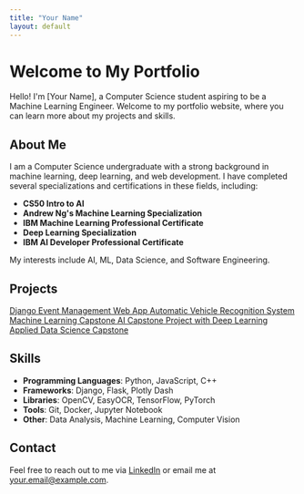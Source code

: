 ```yaml
---
title: "Your Name"
layout: default
---
```


# Welcome to My Portfolio

Hello! I'm [Your Name], a Computer Science student aspiring to be a Machine Learning Engineer. Welcome to my portfolio website, where you can learn more about my projects and skills.

## About Me

I am a Computer Science undergraduate with a strong background in machine learning, deep learning, and web development. I have completed several specializations and certifications in these fields, including:

- **CS50 Intro to AI**
- **Andrew Ng's Machine Learning Specialization**
- **IBM Machine Learning Professional Certificate**
- **Deep Learning Specialization**
- **IBM AI Developer Professional Certificate**

My interests include AI, ML, Data Science, and Software Engineering.

## Projects

<div class="list-group">
    <a href="https://github.com/yourusername/django-event-management" class="list-group-item list-group-item-action">
        Django Event Management Web App
    </a>
    <a href="https://github.com/yourusername/vehicle-recognition" class="list-group-item list-group-item-action">
        Automatic Vehicle Recognition System
    </a>
    <a href="https://github.com/yourusername/machine-learning-capstone" class="list-group-item list-group-item-action">
        Machine Learning Capstone
    </a>
    <a href="https://github.com/yourusername/ai-capstone-deep-learning" class="list-group-item list-group-item-action">
        AI Capstone Project with Deep Learning
    </a>
    <a href="https://github.com/yourusername/applied-data-science-capstone" class="list-group-item list-group-item-action">
        Applied Data Science Capstone
    </a>
</div>

## Skills

- **Programming Languages**: Python, JavaScript, C++
- **Frameworks**: Django, Flask, Plotly Dash
- **Libraries**: OpenCV, EasyOCR, TensorFlow, PyTorch
- **Tools**: Git, Docker, Jupyter Notebook
- **Other**: Data Analysis, Machine Learning, Computer Vision

## Contact

Feel free to reach out to me via [LinkedIn](https://www.linkedin.com/in/yourprofile) or email me at [your.email@example.com](mailto:your.email@example.com).
